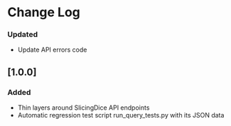 # Change Log

### Updated
- Update API errors code

## [1.0.0]
### Added
- Thin layers around SlicingDice API endpoints
- Automatic regression test script run_query_tests.py with its JSON data